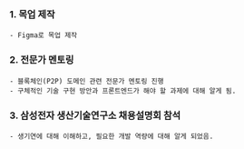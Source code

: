 ### 1. 목업 제작

    - Figma로 목업 제작

### 2. 전문가 멘토링

    - 블록체인(P2P) 도메인 관련 전문가 멘토링 진행
    - 구체적인 기술 구현 방안과 프론트엔드가 해야 할 과제에 대해 알게 됨.

### 3. 삼성전자 생산기술연구소 채용설명회 참석

    - 생기연에 대해 이해하고, 필요한 개발 역량에 대해 알게 되었음.